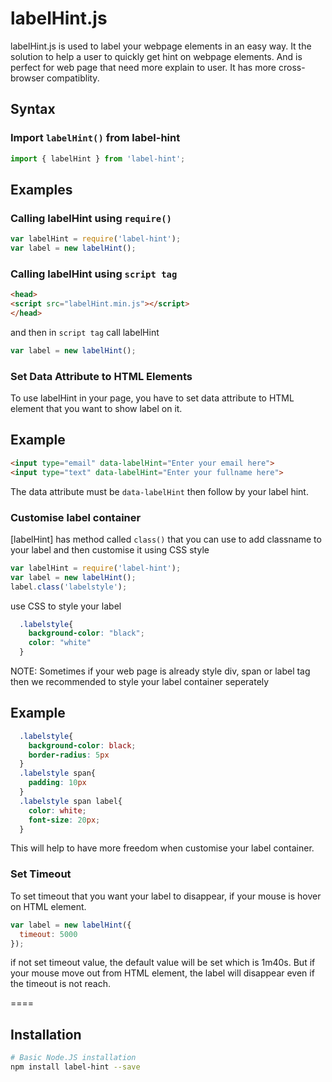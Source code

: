 labelHint.js
============

labelHint.js is used to label your webpage elements in an easy way. It the solution to help a user to quickly get hint on webpage elements. And is perfect for web page that need more explain to user. It has more cross-browser compatiblity.

Syntax
------
### Import `labelHint()` from label-hint

```js
import { labelHint } from 'label-hint';
```

Examples
--------

### Calling labelHint using `require()`

```js
var labelHint = require('label-hint');
var label = new labelHint();
```

### Calling labelHint using `script tag`

```html
<head>
<script src="labelHint.min.js"></script>
</head>
```

and then in `script tag` call labelHint

```js
var label = new labelHint();
```

### Set Data Attribute to HTML Elements

To use labelHint in your page, you have to set data attribute to HTML element that you want to show label on it.

Example
-------

```html
<input type="email" data-labelHint="Enter your email here">
<input type="text" data-labelHint="Enter your fullname here">
```

The data attribute must be `data-labelHint` then follow by your label hint.

### Customise label container

[labelHint] has method called `class()` that you can use to add classname to your label and then customise it using CSS style

```js
var labelHint = require('label-hint');
var label = new labelHint();
label.class('labelstyle');
```

use CSS to style your label

```css
  .labelstyle{
    background-color: "black";
    color: "white"
  }
```

NOTE: Sometimes if your web page is already style div, span or label tag then we recommended to style your label container seperately

Example
-----

```css
  .labelstyle{
    background-color: black;
    border-radius: 5px
  }
  .labelstyle span{
    padding: 10px
  }
  .labelstyle span label{
    color: white;
    font-size: 20px;
  }

```

This will help to have more freedom when customise your label container.

### Set Timeout

To set timeout that you want your label to disappear, if your mouse is hover on HTML element.

```js
var label = new labelHint({
  timeout: 5000
});
```

if not set timeout value, the default value will be set which is 1m40s.
But if your mouse move out from HTML element, the label will disappear even if the timeout is not reach.

====

Installation
------------------

```bash
# Basic Node.JS installation
npm install label-hint --save
```
